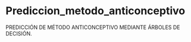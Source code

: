 # Prediccion_metodo_anticonceptivo
PREDICCIÓN DE MÉTODO ANTICONCEPTIVO MEDIANTE ÁRBOLES DE DECISIÓN.

